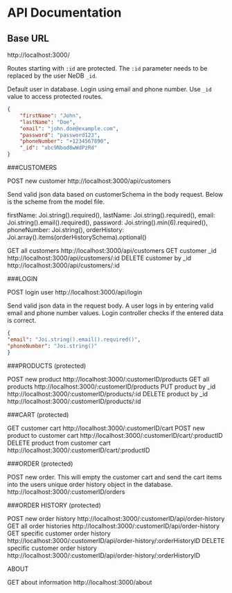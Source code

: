 # API Documentation

## Base URL

http://localhost:3000/

Routes starting with `:id` are protected. The `:id` parameter needs to be replaced by the user NeDB `_id`.

Default user in database. Login using email and phone number. Use `_id` value to access protected routes.

````json
{
    "firstName": "John",
    "lastName": "Doe",
    "email": "john.doe@example.com",
    "password": "password123",
    "phoneNumber": "+1234567890",
    "_id": "xbc9Nbod8wWdPzRd"
}
````


###CUSTOMERS

POST new customer http://localhost:3000/api/customers

Send valid json data based on customerSchema in the body request. Below is the scheme from the model file.

firstName: Joi.string().required(),
lastName: Joi.string().required(),
email: Joi.string().email().required(),
password: Joi.string().min(6).required(),
phoneNumber: Joi.string(),
orderHistory: Joi.array().items(orderHistorySchema).optional()

GET all customers http://localhost:3000/api/customers
GET customer _id http://localhost:3000/api/customers/:id
DELETE customer by _id http://localhost:3000/api/customers/:id




###LOGIN

POST login user http://localhost:3000/api/login

Send valid json data in the request body. A user logs in by entering valid email and phone number values. Login controller checks if the entered data is correct.

````json
{
"email": "Joi.string().email().required()",
"phoneNumber": "Joi.string()"
}
````






###PRODUCTS (protected)

POST new product http://localhost:3000/:customerID/products
GET all products http://localhost:3000/:customerID/products
PUT product by _id http://localhost:3000/:customerID/products/:id
DELETE product by _id http://localhost:3000/:customerID/products/:id




###CART (protected)

GET customer cart http://localhost:3000/:customerID/cart
POST new product to customer cart http://localhost:3000/:customerID/cart/:productID
DELETE product from customer cart http://localhost:3000/:customerID/cart/:productID




###ORDER (protected)

POST new order. This will empty the customer cart and send the cart items into the users unique order history object in the database. http://localhost:3000/:customerID/orders




###ORDER HISTORY (protected)

POST new order history http://localhost:3000/:customerID/api/order-history
GET all order histories http://localhost:3000/:customerID/api/order-history
GET specific customer order history http://localhost:3000/:customerID/api/order-history/:orderHistoryID
DELETE specific customer order history http://localhost:3000/:customerID/api/order-history/:orderHistoryID




ABOUT

GET about information http://localhost:3000/about

